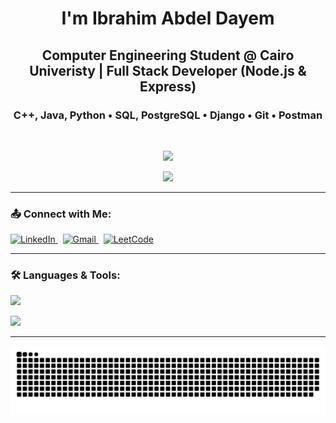 <h1 align="center">I'm Ibrahim Abdel Dayem</h1>

<h2 align="center">Computer Engineering Student @ Cairo Univeristy | Full Stack Developer (Node.js & Express)</h2>
<h3 align="center">C++, Java, Python • SQL, PostgreSQL • Django • Git • Postman</h3>

<br>

<p align="center">
  <a href="https://www.linkedin.com/in/ibrahim-hesham-abdel-dayem-b00a9832a">
    <img src="https://readme-typing-svg.herokuapp.com/?lines=Visit%20my%20LinkedIn%20Profile!;View%20my%20GitHub%20Projects;Always%20Learning%20and%20Building;Let's%20Connect%20and%20Create%20Together&font=Bold%20Code&center=true&color=30D050&pause=2000">
  </a>
</p>

<p align="center">
  <img src="https://komarev.com/ghpvc/?username=ibrahimhesham&style=flat&color=4010B0" height="25"/>
</p>

---

<h3 align="left">📤 Connect with Me:</h3>
<p align="left">
  <a href="https://www.linkedin.com/in/ibrahim-hesham-abdel-dayem-b00a9832a"> 
    <img src="https://raw.githubusercontent.com/rahuldkjain/github-profile-readme-generator/master/src/images/icons/Social/linked-in-alt.svg" height="45" alt="LinkedIn"/>
  </a>&nbsp;
  <a href="mailto:ibrahim.abdeldayem25@gmail.com"> 
    <img src="https://cdn-icons-png.flaticon.com/512/732/732200.png" height="45" alt="Gmail"/>
  </a>&nbsp;
  <a href="https://leetcode.com/u/ibraaahim11/"> 
    <img src="https://shopallpremium.com/wp-content/uploads/2022/02/LeetCode_logo_rvs.png" height="45" alt="LeetCode"/>
  </a>
</p>


---

### 🛠️ Languages & Tools:
<p align="left">
  <img src="https://go-skill-icons.vercel.app/api/icons?i=cpp,java,python,js,html,css,nodejs,express,django,mysql,postgres,oracle,postman"/>
</p>

<p align="left">
    <img src="https://github-readme-stats.vercel.app/api/top-langs?username=ibraaahim11&layout=compact&langs_count=6&theme=highcontrast" height="120"/> &nbsp; 
</p>

---

<p align="left">
  <img src="https://raw.githubusercontent.com/platane/snk/output/github-contribution-grid-snake-dark.svg"/>
</p>
